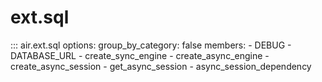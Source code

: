 # ext.sql


::: air.ext.sql
    options:
      group_by_category: false
      members:
        - DEBUG
        - DATABASE_URL
        - create_sync_engine
        - create_async_engine
        - create_async_session
        - get_async_session
        - async_session_dependency
